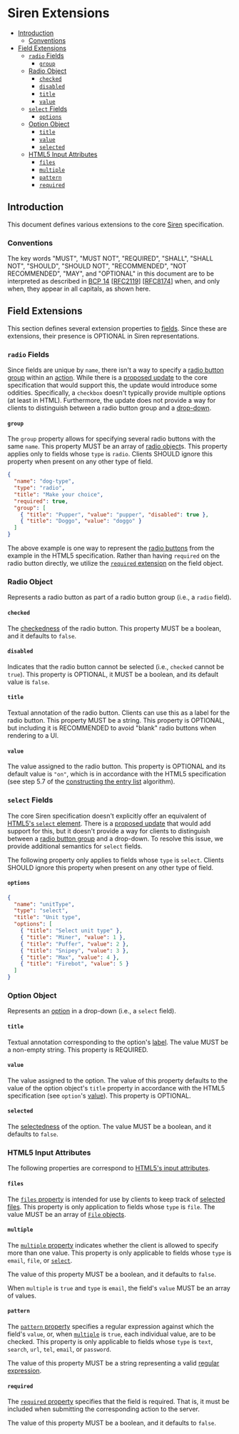 # Siren Extensions

* [Introduction](#introduction)
  * [Conventions](#conventions)
* [Field Extensions](#field-extensions)
  * [`radio` Fields](#radio-fields)
    * [`group`](#group)
  * [Radio Object](#radio-object)
    * [`checked`](#checked)
    * [`disabled`](#disabled)
    * [`title`](#title)
    * [`value`](#value)
  * [`select` Fields](#select-fields)
    * [`options`](#options)
  * [Option Object](#option-object)
    * [`title`](#title-1)
    * [`value`](#value-1)
    * [`selected`](#selected)
  * [HTML5 Input Attributes](#html5-input-attributes)
    * [`files`](#files)
    * [`multiple`](#multiple)
    * [`pattern`](#pattern)
    * [`required`](#required)

## Introduction

This document defines various extensions to the core [Siren] specification.

[Siren]: https://github.com/kevinswiber/siren

### Conventions

The key words "MUST", "MUST NOT", "REQUIRED", "SHALL", "SHALL NOT", "SHOULD",
"SHOULD NOT", "RECOMMENDED", "NOT RECOMMENDED", "MAY", and "OPTIONAL" in this
document are to be interpreted as described in [BCP 14] [[RFC2119]] [[RFC8174]]
when, and only when, they appear in all capitals, as shown here.

[BCP 14]: https://tools.ietf.org/html/bcp14
[RFC2119]: https://tools.ietf.org/html/rfc2119
[RFC8174]: https://tools.ietf.org/html/rfc8174

## Field Extensions

This section defines several extension properties to [fields]. Since these are
extensions, their presence is OPTIONAL in Siren representations.

[fields]: https://github.com/kevinswiber/siren#fields-1

### `radio` Fields

Since fields are unique by `name`, there isn't a way to specify a
[radio button group][rbg] within an [action]. While there is a
[proposed update][pr69] to the core specification that would support this, the
update would introduce some oddities. Specifically, a `checkbox` doesn't
typically provide multiple options (at least in HTML). Furthermore, the update
does not provide a way for clients to distinguish between a radio button group
and a [drop-down](#select-fields).

[action]: https://github.com/kevinswiber/siren#actions-1
[pr69]: https://github.com/kevinswiber/siren/pull/69
[rbg]: https://html.spec.whatwg.org/multipage/input.html#radio-button-group

#### `group`

The `group` property allows for specifying several radio buttons with the same
`name`.
This property MUST be an array of [radio object](#radio-object)s.
This property applies only to fields whose `type` is `radio`.
Clients SHOULD ignore this property when present on any other type of field.

```json
{
  "name": "dog-type",
  "type": "radio",
  "title": "Make your choice",
  "required": true,
  "group": [
    { "title": "Pupper", "value": "pupper", "disabled": true },
    { "title": "Doggo", "value": "doggo" }
  ]
}
```

The above example is one way to represent the [radio buttons][rb] from the
example in the HTML5 specification.
Rather than having `required` on the radio button directly, we utilize the
[`required` extension](#required) on the field object.

[rb]: https://html.spec.whatwg.org/multipage/input.html#radio-button-state-(type=radio)

### Radio Object

Represents a radio button as part of a radio button group (i.e., a `radio`
field).

#### `checked`

The [checkedness] of the radio button.
This property MUST be a boolean, and it defaults to `false`.

[checkedness]: https://html.spec.whatwg.org/multipage/form-control-infrastructure.html#concept-fe-checked

#### `disabled`

Indicates that the radio button cannot be selected (i.e., `checked` cannot be
`true`).
This property is OPTIONAL, it MUST be a boolean, and its default value is
`false`.

#### `title`

Textual annotation of the radio button.
Clients can use this as a label for the radio button.
This property MUST be a string.
This property is OPTIONAL, but including it is RECOMMENDED to avoid "blank"
radio buttons when rendering to a UI.

#### `value`

The value assigned to the radio button.
This property is OPTIONAL and its default value is `"on"`, which is in
accordance with the HTML5 specification (see step 5.7 of the
[constructing the entry list][ctel] algorithm).

[ctel]: https://html.spec.whatwg.org/multipage/form-control-infrastructure.html#constructing-form-data-set

### `select` Fields

The core Siren specification doesn't explicitly offer an equivalent of
[HTML5's `select` element][select]. There is a [proposed update][pr69] that
would add support for this, but it doesn't provide a way for clients to
distinguish between a [radio button group](#radio-fields) and a drop-down.
To resolve this issue, we provide additional semantics for `select` fields.

[select]: https://html.spec.whatwg.org/multipage/form-elements.html#the-select-element

The following property only applies to fields whose `type` is `select`.
Clients SHOULD ignore this property when present on any other type of field.

#### `options`

```json
{
  "name": "unitType",
  "type": "select",
  "title": "Unit type",
  "options": [
    { "title": "Select unit type" },
    { "title": "Miner", "value": 1 },
    { "title": "Puffer", "value": 2 },
    { "title": "Snipey", "value": 3 },
    { "title": "Max", "value": 4 },
    { "title": "Firebot", "value": 5 }
  ]
}
```

### Option Object

Represents an [option] in a drop-down (i.e., a `select` field).

[option]: https://html.spec.whatwg.org/multipage/form-elements.html#the-option-element

#### `title`

Textual annotation corresponding to the option's [label][option-label]. The
value MUST be a non-empty string. This property is REQUIRED.

[option-label]: https://html.spec.whatwg.org/multipage/form-elements.html#concept-option-label

#### `value`

The value assigned to the option. The value of this property defaults to the
value of the option object's `title` property in accordance with the HTML5
specification (see `option`'s [value][option-value]). This property is OPTIONAL.

[option-value]: https://html.spec.whatwg.org/multipage/form-elements.html#concept-option-value

#### `selected`

The [selectedness] of the option. The value MUST be a boolean, and it defaults
to `false`.

[selectedness]: https://html.spec.whatwg.org/multipage/form-elements.html#concept-option-selectedness

### HTML5 Input Attributes

The following properties are correspond to
[HTML5's input attributes][input-attrs].

[input-attrs]: https://html.spec.whatwg.org/multipage/input.html#input-type-attr-summary

#### `files`

The [`files` property][files] is intended for use by clients to keep track of
[selected files][selected-files]. This property is only application to fields
whose `type` is `file`. The value MUST be an array of [`File` objects][file].

[file]: https://w3c.github.io/FileAPI/#dfn-file
[files]: https://html.spec.whatwg.org/multipage/input.html#dom-input-files
[selected-files]: https://html.spec.whatwg.org/multipage/input.html#concept-input-type-file-selected

#### `multiple`

The [`multiple` property][multiple] indicates whether the client is allowed to
specify more than one value. This property is only applicable to fields whose
`type` is `email`, `file`, or [`select`](#select-fields).

[multiple]: https://html.spec.whatwg.org/multipage/input.html#attr-input-multiple

The value of this property MUST be a boolean, and it defaults to `false`.

When `multiple` is `true` and `type` is `email`, the field's `value` MUST be an
array of values.

#### `pattern`

The [`pattern` property][pattern] specifies a regular expression against which
the field's `value`, or, when [`multiple`](#multiple) is `true`, each individual
value, are to be checked. This property is only applicable to fields whose
`type` is `text`, `search`, `url`, `tel`, `email`, or `password`.

[pattern]: https://html.spec.whatwg.org/multipage/input.html#attr-input-pattern

The value of this property MUST be a string representing a valid
[regular expression][regexp].

[regexp]: https://tc39.es/ecma262/#prod-Pattern

#### `required`

The [`required` property][required] specifies that the field is required. That
is, it must be included when submitting the corresponding action to the server.

[required]: https://html.spec.whatwg.org/multipage/input.html#concept-input-required

The value of this property MUST be a boolean, and it defaults to `false`.

<!--
#### `accept`

#### `alt`?

#### `autocomplete`?

#### `checked`

#### `dirname`

#### `list`?

#### `max`

#### `maxlength`

#### `min`

#### `minlength`

#### `placeholder`

#### `readonly`

#### `size`

#### `src`?

#### `step`?
-->
